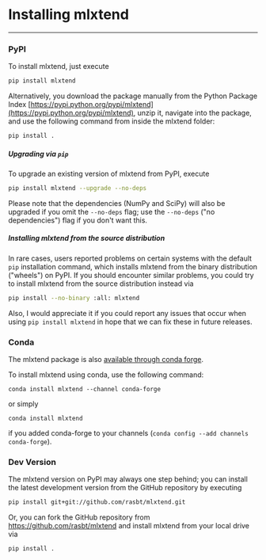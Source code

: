 # Installing mlxtend

---

### PyPI

To install mlxtend, just execute  

```bash
pip install mlxtend  
```

Alternatively, you download the package manually from the Python Package Index [https://pypi.python.org/pypi/mlxtend](https://pypi.python.org/pypi/mlxtend), unzip it, navigate into the package, and use the following command from inside the mlxtend folder:

```bash
pip install .
```

##### Upgrading via `pip`

To upgrade an existing version of mlxtend from PyPI, execute

```bash
pip install mlxtend --upgrade --no-deps
```

Please note that the dependencies (NumPy and SciPy) will also be upgraded if you omit the `--no-deps` flag; use the `--no-deps` ("no dependencies") flag if you don't want this.

##### Installing mlxtend from the source distribution

In rare cases, users reported problems on certain systems with the default `pip` installation command, which installs mlxtend from the binary distribution ("wheels") on PyPI. If you should encounter similar problems, you could try to install mlxtend from the source distribution instead via

```bash
pip install --no-binary :all: mlxtend
```

Also, I would appreciate it if you could report any issues that occur when using `pip install mlxtend` in hope that we can fix these in future releases.

### Conda

The mlxtend package is also [available through conda forge](https://github.com/conda-forge/mlxtend-feedstock). 

To install mlxtend using conda, use the following command:

    conda install mlxtend --channel conda-forge

or simply 

    conda install mlxtend

if you added conda-forge to your channels (`conda config --add channels conda-forge`).

### Dev Version

The mlxtend version on PyPI may always one step behind; you can install the latest development version from the GitHub repository by executing

```bash
pip install git+git://github.com/rasbt/mlxtend.git
```

Or, you can fork the GitHub repository from https://github.com/rasbt/mlxtend and install mlxtend from your local drive via

```bash
pip install .
```
